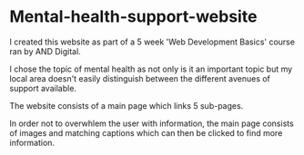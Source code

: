 # Mental-health-support-website
I created this website as part of a 5 week 'Web Development Basics' course ran by AND Digital.

I chose the topic of mental health as not only is it an important topic but my local area doesn't easily distinguish between the different avenues of support available.

The website consists of a main page which links 5 sub-pages. 

In order not to overwhlem the user with information, the main page consists of images and matching captions which can then be clicked to find more information. 
